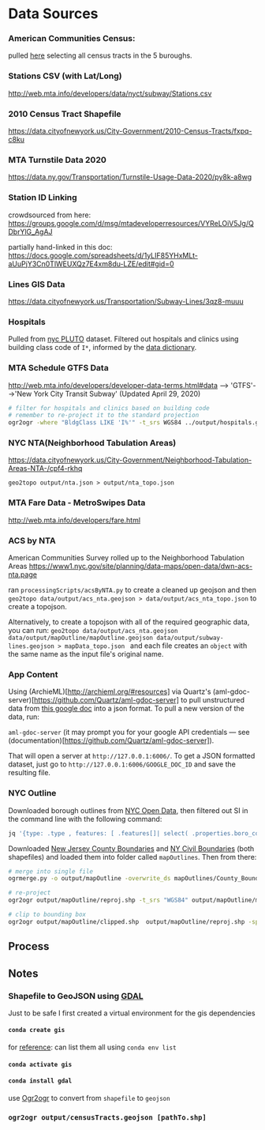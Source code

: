 # Data Sources

### American Communities Census:

pulled [here](https://data.census.gov/cedsci/table?d=ACS%205-Year%20Estimates%20Data%20Profiles&table=DP03&tid=ACSDP5Y2018.DP03&g=0400000US36&hidePreview=true&moe=false) selecting all census tracts in the 5 buroughs.

### Stations CSV (with Lat/Long)

http://web.mta.info/developers/data/nyct/subway/Stations.csv

### 2010 Census Tract Shapefile

https://data.cityofnewyork.us/City-Government/2010-Census-Tracts/fxpq-c8ku

### MTA Turnstile Data 2020

https://data.ny.gov/Transportation/Turnstile-Usage-Data-2020/py8k-a8wg

### Station ID Linking

crowdsourced from here:
https://groups.google.com/d/msg/mtadeveloperresources/VYReLOiV5Jg/QDbrYlG_AgAJ

partially hand-linked in this doc:
https://docs.google.com/spreadsheets/d/1yLIF85YHxMLt-aUuPjY3Cn0TlWEUXQz7E4xm8du-LZE/edit#gid=0

### Lines GIS Data

https://data.cityofnewyork.us/Transportation/Subway-Lines/3qz8-muuu

### Hospitals

Pulled from [nyc PLUTO](https://www1.nyc.gov/site/planning/data-maps/open-data/dwn-pluto-mappluto.page) dataset. Filtered out hospitals and clinics using building class code of `I*`, informed by the [data dictionary](https://www1.nyc.gov/assets/planning/download/pdf/data-maps/open-data/pluto_datadictionary.pdf?v=20v3).

### MTA Schedule GTFS Data

http://web.mta.info/developers/developer-data-terms.html#data --> 'GTFS'-->'New York City Transit Subway' (Updated April 29, 2020)

```sh
# filter for hospitals and clinics based on building code
# remember to re-project it to the standard projection
ogr2ogr -where "BldgClass LIKE 'I%'" -t_srs WGS84 ../output/hospitals.geojson  ./MapPLUTO.shp MapPLUTO
```

### NYC NTA(Neighborhood Tabulation Areas)
https://data.cityofnewyork.us/City-Government/Neighborhood-Tabulation-Areas-NTA-/cpf4-rkhq

`geo2topo output/nta.json > output/nta_topo.json`

### MTA Fare Data - MetroSwipes Data
http://web.mta.info/developers/fare.html

### ACS by NTA
American Communities Survey rolled up to the Neighborhood Tabulation Areas
https://www1.nyc.gov/site/planning/data-maps/open-data/dwn-acs-nta.page

ran `processingScripts/acsByNTA.py` to create a cleaned up geojson and then `geo2topo data/output/acs_nta.geojson > data/output/acs_nta_topo.json` to create a topojson.

Alternatively, to create a topojson with all of the required geographic data, you can run:
`geo2topo data/output/acs_nta.geojson data/output/mapOutline/mapOutline.geojson data/output/subway-lines.geojson > mapData_topo.json ` and each file creates an `object` with the same name as the input file's original name.

### App Content
Using (ArchieML)[http://archieml.org/#resources] via Quartz's (aml-gdoc-server)[https://github.com/Quartz/aml-gdoc-server] to pull unstructured data from [this google doc](https://docs.google.com/document/d/1Dc9L6cVkBEpUPbp2vSby0Mpx40MzCeKqe_4cX5I11oE/edit) into a json format.
To pull a new version of the data, run:

`aml-gdoc-server` (it may prompt you for your google API credentials — see (documentation)[https://github.com/Quartz/aml-gdoc-server]).

That will open a server at `http://127.0.0.1:6006/`. To get a JSON formatted dataset, just go to `http://127.0.0.1:6006/GOOGLE_DOC_ID` and save the resulting file.


### NYC Outline
Downloaded borough outlines from [NYC Open Data](https://data.cityofnewyork.us/City-Government/Borough-Boundaries/tqmj-j8zm), then filtered out SI in the command line with the following command:

```sh
jq '{type: .type , features: [ .features[]| select( .properties.boro_code != "5") ] }' data/output/borough-boundaries.geojson > data/output/mapOutline.geojson
```

Downloaded [New Jersey County Boundaries](https://njogis-newjersey.opendata.arcgis.com/datasets/5f45e1ece6e14ef5866974a7b57d3b95_1?geometry=-74.891%2C40.521%2C-73.572%2C40.886) and [NY Civil Boundaries](http://gis.ny.gov/gisdata/inventories/details.cfm?DSID=927) (both shapefiles) and loaded them into folder called `mapOutlines`. Then from there:

```sh
# merge into single file
ogrmerge.py -o output/mapOutline -overwrite_ds mapOutlines/County_Boundaries_of_NJ-shp/County_Boundaries_of_NJ.shp mapOutlines/NYS_Civil_Boundaries_SHP/Counties_Shoreline.shp -single

# re-project
ogr2ogr output/mapOutline/reproj.shp -t_srs "WGS84" output/mapOutline/merged.shp

# clip to bounding box
ogr2ogr output/mapOutline/clipped.shp  output/mapOutline/reproj.shp -spat -74.178 40.5320 -73.7309 40.946
```

## Process

## Notes

### Shapefile to GeoJSON using [GDAL](https://gdal.org/download.html)

Just to be safe I first created a virtual environment for the gis dependencies

#### `conda create gis`

for [reference](https://docs.conda.io/projects/conda/en/latest/user-guide/tasks/manage-environments.html): can list them all using `conda env list`

#### `conda activate gis`

#### `conda install gdal`

use [Ogr2ogr](https://gdal.org/programs/ogr2ogr.html) to convert from `shapefile` to `geojson`

### `ogr2ogr output/censusTracts.geojson [pathTo.shp]`
